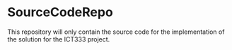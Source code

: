 # SourceCodeRepo
This repository will only contain the source code for the implementation of the solution for the ICT333 project.
